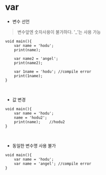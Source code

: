 # var

- 변수 선언
> 변수앞엔 숫자사용이 불가하다. 
> '_'는 사용 가능
```
void main(){
    var name = 'hodu';
    print(name);
    
    var name2 = 'angel';
    print(name2);
    
    var 1name = 'hodu'; //compile error
    print(1name);
}
```

<br>

- 값 변경
```
void main(){
    var name = 'hodu';
    name = 'hodu2';
    print(name);    //hodu2
}
```

<br>

- 동일한 변수명 사용 불가
```
void main(){
    var name = 'hodu';
    var name = 'angel'; //compile error
}
```